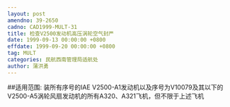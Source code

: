 ```yaml
---
layout: post
amendno: 39-2650
cadno: CAD1999-MULT-31
title: 检查V2500发动机高压涡轮空气封严
date: 1999-09-13 00:00:00 +0800
effdate: 1999-09-20 00:00:00 +0800
tag: MULT
categories: 民航西南管理局适航处
author: 蒲洪勇
---
```


##适用范围:
装所有序号的IAE V2500-A1发动机以及序号为V10079及其以下的V2500-A5涡轮风扇发动机的所有A320、A321飞机，但不限于上述飞机

